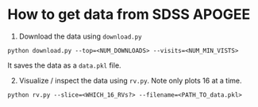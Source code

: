 # How to get data from SDSS APOGEE

1. Download the data using `download.py`
```
python download.py --top=<NUM_DOWNLOADS> --visits=<NUM_MIN_VISTS>
```
It saves the data as a `data.pkl` file.

2. Visualize / inspect the data using `rv.py`. Note only plots 16 at a time.
```
python rv.py --slice=<WHICH_16_RVs?> --filename=<PATH_TO_data.pkl>
```